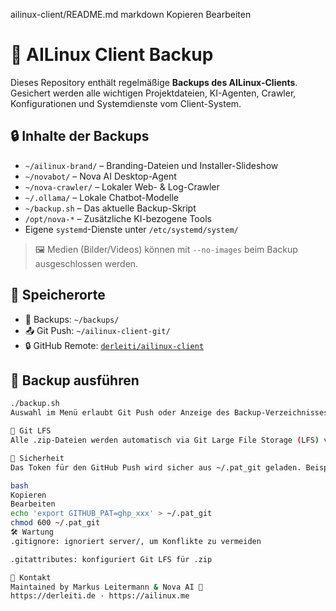 ailinux-client/README.md
markdown
Kopieren
Bearbeiten
# 🤖 AILinux Client Backup

Dieses Repository enthält regelmäßige **Backups des AILinux-Clients**. Gesichert werden alle wichtigen Projektdateien, KI-Agenten, Crawler, Konfigurationen und Systemdienste vom Client-System.

## 🔒 Inhalte der Backups

- `~/ailinux-brand/` – Branding-Dateien und Installer-Slideshow
- `~/novabot/` – Nova AI Desktop-Agent
- `~/nova-crawler/` – Lokaler Web- & Log-Crawler
- `~/.ollama/` – Lokale Chatbot-Modelle
- `~/backup.sh` – Das aktuelle Backup-Skript
- `/opt/nova-*` – Zusätzliche KI-bezogene Tools
- Eigene `systemd`-Dienste unter `/etc/systemd/system/`

> 🖼 Medien (Bilder/Videos) können mit `--no-images` beim Backup ausgeschlossen werden.

## 📁 Speicherorte

- 🔄 Backups: `~/backups/`
- 📤 Git Push: `~/ailinux-client-git/`
- 🔒 GitHub Remote: [`derleiti/ailinux-client`](https://github.com/derleiti/ailinux-client)

## 🚀 Backup ausführen

```bash
./backup.sh
Auswahl im Menü erlaubt Git Push oder Anzeige des Backup-Verzeichnisses.

🧠 Git LFS
Alle .zip-Dateien werden automatisch via Git Large File Storage (LFS) versioniert.

🔐 Sicherheit
Das Token für den GitHub Push wird sicher aus ~/.pat_git geladen. Beispiel:

bash
Kopieren
Bearbeiten
echo 'export GITHUB_PAT=ghp_xxx' > ~/.pat_git
chmod 600 ~/.pat_git
🛠 Wartung
.gitignore: ignoriert server/, um Konflikte zu vermeiden

.gitattributes: konfiguriert Git LFS für .zip

💬 Kontakt
Maintained by Markus Leitermann & Nova AI 🤝
https://derleiti.de · https://ailinux.me
